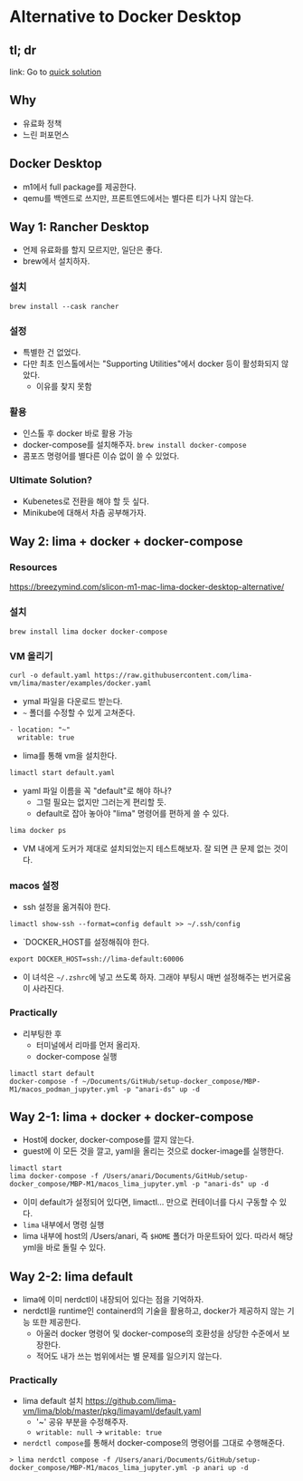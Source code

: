 # Alternative to Docker Desktop 

## tl; dr 

link: Go to [quick solution](#Way-22:-lima-default)

## Why 

- 유료화 정책 
- 느린 퍼포먼스 

## Docker Desktop 

- m1에서 full package를 제공한다. 
- qemu를 백엔드로 쓰지만, 프론트엔드에서는 별다른 티가 나지 않는다. 

## Way 1: Rancher Desktop 

- 언제 유료화를 할지 모르지만, 일단은 좋다. 
- brew에서 설치하자. 

### 설치

`brew install --cask rancher`

### 설정

- 특별한 건 없었다. 
- 다만 최초 인스톨에서는 "Supporting Utilities"에서 docker 등이 활성화되지 않았다. 
    + 이유를 찾지 못함 

### 활용 

- 인스톨 후 docker 바로 활용 가능 
- docker-compose를 설치해주자. `brew install docker-compose`
- 콤포즈 명령어를 별다른 이슈 없이 쓸 수 있었다. 

### Ultimate Solution?

- Kubenetes로 전환을 해야 할 듯 싶다. 
- Minikube에 대해서 차츰 공부해가자. 

## Way 2: lima + docker + docker-compose 

### Resources 

https://breezymind.com/slicon-m1-mac-lima-docker-desktop-alternative/


### 설치

```
brew install lima docker docker-compose
```

### VM 올리기 

```
curl -o default.yaml https://raw.githubusercontent.com/lima-vm/lima/master/examples/docker.yaml
```

- ymal 파일을 다운로드 받는다. 
- `~` 폴더를 수정할 수 있게 고쳐준다. 

```
- location: "~"
  writable: true
```

- lima를 통해 vm을 설치한다. 

```
limactl start default.yaml 
```

- yaml 파일 이름을 꼭 "default"로 해야 하나? 
    + 그럴 필요는 없지만 그러는게 편리할 듯. 
    + default로 잡아 놓아야 "lima" 명령어를 편하게 쓸 수 있다. 

```
lima docker ps
```

- VM 내에게 도커가 제대로 설치되었는지 테스트해보자. 잘 되면 큰 문제 없는 것이다. 

### macos 설정 

- ssh 설정을 옮겨줘야 한다. 

```
limactl show-ssh --format=config default >> ~/.ssh/config
```

- `DOCKER_HOST를 설정해줘야 한다. 

```
export DOCKER_HOST=ssh://lima-default:60006
```

- 이 녀석은 `~/.zshrc`에 넣고 쓰도록 하자. 그래야 부팅시 매번 설정해주는 번거로움이 사라진다. 

### Practically 

- 리부팅한 후
  + 터미널에서 리마를 먼저 올리자. 
  + docker-compose 실행 

```shell
limactl start default 
docker-compose -f ~/Documents/GitHub/setup-docker_compose/MBP-M1/macos_podman_jupyter.yml -p "anari-ds" up -d
```
## Way 2-1: lima + docker + docker-compose 

- Host에 docker, docker-compose를 깔지 않는다. 
- guest에 이 모든 것을 깔고, yaml을 올리는 것으로 docker-image를 실행한다. 

```shell
limactl start 
lima docker-compose -f /Users/anari/Documents/GitHub/setup-docker_compose/MBP-M1/macos_lima_jupyter.yml -p "anari-ds" up -d
```

- 이미 default가 설정되어 있다면, limactl... 만으로 컨테이너를 다시 구동할 수 있다. 
- `lima` 내부에서 명령 실행
- lima 내부에 host의 /Users/anari, 즉 `$HOME` 폴더가 마운트돠어 있다. 따라서 해당 yml을 바로 돌릴 수 있다. 

## Way 2-2: lima default

- lima에 이미 nerdctl이 내장되어 있다는 점을 기억하자. 
- nerdctl을 runtime인 containerd의 기술을 활용하고, docker가 제공하지 않는 기능 또한 제공한다. 
  + 아울러 docker 명령어 및 docker-compose의 호환성을 상당한 수준에서 보장한다. 
  + 적어도 내가 쓰는 범위에서는 별 문제를 일으키지 않는다. 

### Practically

- lima default 설치 
https://github.com/lima-vm/lima/blob/master/pkg/limayaml/default.yaml
  + '~' 공유 부분을 수정해주자. 
  + `writable: null` &rarr; `writable: true`
- `nerdctl compose`를 통해서 docker-compose의 명령어를 그대로 수행해준다. 

```shell
> lima nerdctl compose -f /Users/anari/Documents/GitHub/setup-docker_compose/MBP-M1/macos_lima_jupyter.yml -p anari up -d
```
